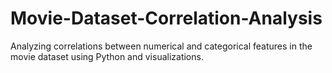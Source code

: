 # Movie-Dataset-Correlation-Analysis
Analyzing correlations between numerical and categorical features in the movie dataset using Python and visualizations.
